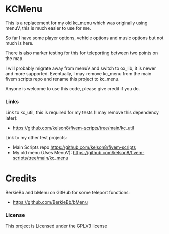 # KCMenu
This is a replacement for my old kc_menu which was originally using menuV, this is much easier to use for me.

So far I have some player options, vehicle options and music options but not much is here.

There is also marker testing for this for teleporting between two points on the map.

I will probably migrate away from menuV and switch to ox_lib, it is newer and more supported.
Eventually, I may remove kc_menu from the main fivem scripts repo and rename this project to kc_menu.

Anyone is welcome to use this code, please give credit if you do.

### Links
Link to kc_util, this is required for my tests (I may remove this dependency later):
* https://github.com/kelson8/fivem-scripts/tree/main/kc_util

Link to my other test projects:
* Main Scripts repo https://github.com/kelson8/fivem-scripts
* My old menu (Uses MenuV): https://github.com/kelson8/fivem-scripts/tree/main/kc_menu

# Credits
BerkieBb and bMenu on GitHub for some teleport functions:
* https://github.com/BerkieBb/bMenu

### License
This project is Licensed under the GPLV3 license